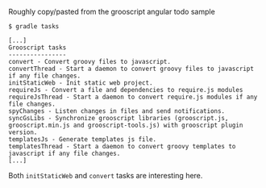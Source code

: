 Roughly copy/pasted from the grooscript angular todo sample

```
$ gradle tasks

[...]
Grooscript tasks
----------------
convert - Convert groovy files to javascript.
convertThread - Start a daemon to convert groovy files to javascript if any file changes.
initStaticWeb - Init static web project.
requireJs - Convert a file and dependencies to require.js modules
requireJsThread - Start a daemon to convert require.js modules if any file changes.
spyChanges - Listen changes in files and send notifications.
syncGsLibs - Synchronize grooscript libraries (grooscript.js, grooscript.min.js and grooscript-tools.js) with grooscript plugin version.
templatesJs - Generate templates js file.
templatesThread - Start a daemon to convert groovy templates to javascript if any file changes.
[...]
```

Both `initStaticWeb` and `convert` tasks are interesting here.

